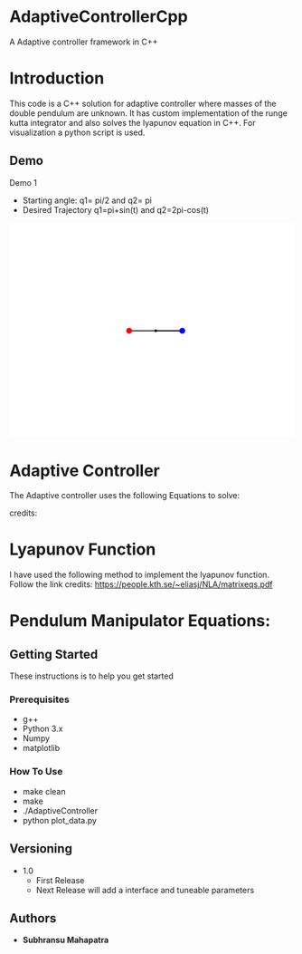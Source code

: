 # AdaptiveControllerCpp
A Adaptive controller framework in C++

# Introduction
This code is a C++ solution for adaptive controller where masses of the double pendulum are unknown. It has custom implementation of the runge kutta integrator and also solves the lyapunov equation in C++. For visualization a python script is used. 
## Demo
Demo 1
- Starting angle: q1= pi/2 and q2= pi
- Desired Trajectory q1=pi+sin(t) and q2=2pi-cos(t)

![](DoublePendulum.gif)

# Adaptive Controller
The Adaptive controller uses the following Equations to solve:


credits:

# Lyapunov Function
I have used the following method to implement the lyapunov function. Follow the link
credits: https://people.kth.se/~eliasj/NLA/matrixeqs.pdf

# Pendulum Manipulator Equations:
   
## Getting Started

These instructions is to help you get started

### Prerequisites

- g++
- Python 3.x
- Numpy
- matplotlib

### How To Use
- make clean
- make
- ./AdaptiveController
- python plot_data.py

## Versioning
- 1.0
    - First Release
    - Next Release will add a interface and tuneable parameters


## Authors

* **Subhransu Mahapatra** 



 

